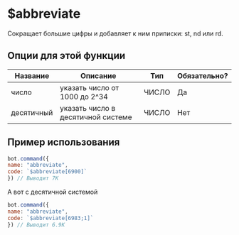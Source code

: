 # $abbreviate
Сокращает большие цифры и добавляет к ним приписки: st, nd или rd.

## Опции для этой функции
| Название |  Описание   | Тип    | Обязательно? | 
| ------   | ----------- | ------ | ------------------------ |
| число | указать число от 1000 до 2^34 | ЧИСЛО | Да |
| десятичный | указать число в десятичной системе | ЧИСЛО | Нет |

## Пример использования
```javascript
bot.command({
name: "abbreviate",
code: `$abbreviate[6900]`
}) // Выводит 7K
```

А вот с десятичной системой
```javascript
bot.command({
name: "abbreviate",
code: `$abbreviate[6983;1]`
}) // Выводит 6.9K
```
